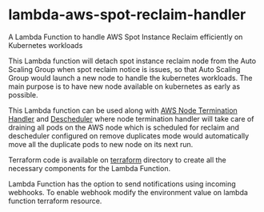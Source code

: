 # lambda-aws-spot-reclaim-handler

A Lambda Function to handle AWS Spot Instance Reclaim efficiently on Kubernetes workloads

This Lambda function will detach spot instance reclaim node from the Auto Scaling Group when spot reclaim notice is issues, so that Auto Scaling Group would launch a new node to handle the kubernetes workloads. The main purpose is to have new node available on kubernetes as early as possible.

This Lambda function can be used along with [AWS Node Termination Handler](https://github.com/aws/aws-node-termination-handler) and [Descheduler](https://github.com/kubernetes-sigs/descheduler) where node termination handler will take care of draining all pods on the AWS node which is scheduled for reclaim and descheduler configured on remove duplicates mode would automatically move all the duplicate pods to new node on its next run.

Terraform code is available on [terraform](https://github.com/vkperumal/ec2-spot-reclaim-handler/tree/main/terraform) directory to create all the necessary components for the Lambda Function.

Lambda Function has the option to send notifications using incoming webhooks. To enable webhook modify the environment value on lambda function terraform resource.
